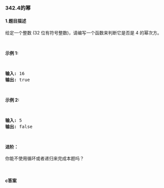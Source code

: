 ### 342.4的幂

#### 1.题目描述

<p>给定一个整数 (32 位有符号整数)，请编写一个函数来判断它是否是 4&nbsp;的幂次方。</p><br/><p><strong>示例 1:</strong></p><br/><pre><strong>输入: </strong>16<br/><strong>输出: </strong>true<br/></pre><br/><p><strong>示例 2:</strong></p><br/><pre><strong>输入: </strong>5<br/><strong>输出: </strong>false</pre><br/><p><strong>进阶：</strong><br><br/>你能不使用循环或者递归来完成本题吗？</p><br/>

#### c答案

```c

